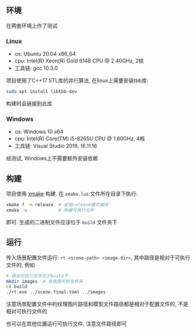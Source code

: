 ## 环境

在两套环境上作了测试

### Linux

- os: Ubuntu 20.04 x86_64
- cpu: Intel(R) Xeon(R) Gold 6148 CPU @ 2.40GHz, 2核
- 工具链: gcc 10.3.0

项目使用了C++17 STL库的并行算法, 在linux上需要安装tbb库:

```bash
sudo apt install libtbb-dev
```

构建时会链接到此库

### Windows

- os: Windows 10 x64
- cpu: Intel(R) Core(TM) i5-8265U CPU @ 1.60GHz, 4核
- 工具链: Visual Studio 2019, 16.11.16

经测试, Windows上不需要额外安装依赖

## 构建

项目使用 [xmake](https://xmake.io) 构建. 在 `xmake.lua` 文件所在目录下执行:

```bash
xmake f -m release  # 使用release模式编译
xmake -w            # 构建可执行文件
```

即可.
生成的二进制文件应该位于 `build` 文件夹下

## 运行

传入场景配置文件运行: `rt <scene-path> <image-dir>`, 其中路径是相对于可执行文件的, 例如

```bash
# 假设可执行文件位于build下
mkdir images  # 存放图片的文件夹
cd build
./rt.exe ../scene.final.toml ../images
```

注意场景配置文件中的纹理图片路径和模型文件路径都是相对于配置文件的, 不是相对可执行文件的

也可以在其他位置运行可执行文件, 注意文件路径即可
